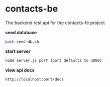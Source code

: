 # contacts-be  

The backend rest api for the contacts-fe project
  
**seed database**
```bash
bash seed-db.sh
```
**start server**
```bash
node server.js port (port defaults to 3000)
```
**view api docs**
```bash
http://localhost:port/docs
```


